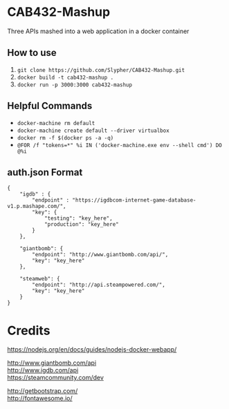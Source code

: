 # CAB432-Mashup
Three APIs mashed into a web application in a docker container

## How to use
1. `git clone https://github.com/Slypher/CAB432-Mashup.git`
2. `docker build -t cab432-mashup .`
3. `docker run -p 3000:3000 cab432-mashup`

## Helpful Commands
- `docker-machine rm default`
- `docker-machine create default --driver virtualbox`
- `docker rm -f $(docker ps -a -q)`
- `@FOR /f "tokens=*" %i IN ('docker-machine.exe env --shell cmd') DO @%i`

## auth.json Format

    {
        "igdb" : {
            "endpoint" : "https://igdbcom-internet-game-database-v1.p.mashape.com/",
            "key": {
                "testing": "key_here",
                "production": "key_here"
            }
        },

        "giantbomb": {
            "endpoint": "http://www.giantbomb.com/api/",
            "key": "key_here"
        },

        "steamweb": {
            "endpoint": "http://api.steampowered.com/",
            "key": "key_here"
        }
    }

# Credits
https://nodejs.org/en/docs/guides/nodejs-docker-webapp/


http://www.giantbomb.com/api  
http://www.igdb.com/api  
https://steamcommunity.com/dev  


http://getbootstrap.com/  
http://fontawesome.io/